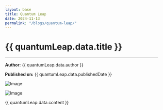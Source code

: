 ```yaml
---
layout: base
title: Quantum Leap
date: 2024-11-13
permalink: "/blogs/quantum-leap/"
---
```


# {{ quantumLeap.data.title }}

---

**Author:** {{ quantumLeap.data.author }}

**Published on:** {{ quantumLeap.data.publishedDate }}

![Image](http://localhost:1337/uploads/Quantum_Leap_Image_1_134edcabbf.jpg)

![Image](http://localhost:1337/uploads/Quantum_Leap_Image_2_c4540dc63d.jpg)

{{ quantumLeap.data.content }}
